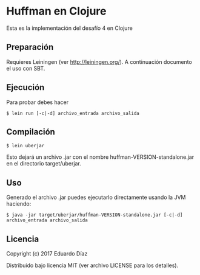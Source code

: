 # Huffman en Clojure

Esta es la implementación del desafío 4 en Clojure

## Preparación

Requieres Leiningen (ver http://leiningen.org/).
A continuación documento el uso con SBT.

## Ejecución

Para probar debes hacer
        
    $ lein run [-c|-d] archivo_entrada archivo_salida
    
## Compilación

    $ lein uberjar

Esto dejará un archivo .jar con el nombre  huffman-VERSION-standalone.jar en el directorio target/uberjar.

## Uso

Generado el archivo .jar puedes ejecutarlo directamente usando la JVM haciendo:

    $ java -jar target/uberjar/huffman-VERSION-standalone.jar [-c|-d] archivo_entrada archivo_salida
    
## Licencia
    
Copyright (c) 2017 Eduardo Díaz

Distribuido bajo licencia MIT (ver archivo LICENSE para los detalles).

